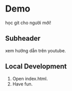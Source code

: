# Demo
học git cho người mới!

## Subheader
xem hướng dẫn trên youtube.

## Local Development
1. Open index.html.
2. Have fun.